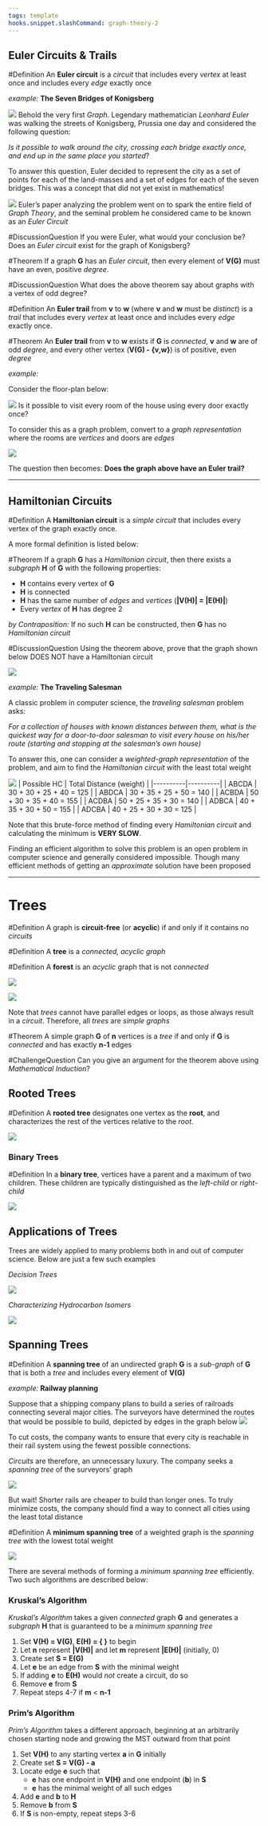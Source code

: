 ```yaml
---
tags: template
hooks.snippet.slashCommand: graph-theory-2
---
```


## Euler Circuits & Trails

#Definition An **Euler circuit** is a _circuit_ that includes every _vertex_ at least once and includes every _edge_ exactly once

_example:_ **The Seven Bridges of Konigsberg**

![](img/konigsberg.png)
Behold the very first _Graph_. Legendary mathematician _Leonhard Euler_ was walking the streets of Konigsberg, Prussia one day and considered the following question:

  _Is it possible to walk around the city, crossing each bridge exactly once, and end up in the same place you started_?

To answer this question, Euler decided to represent the city as a set of points for each of the land-masses and a set of edges for each of the seven bridges. This was a concept that did not yet exist in mathematics!

![](img/konigsberg-graph.png)
Euler’s paper analyzing the problem went on to spark the entire field of _Graph Theory_, and the seminal problem he considered came to be known as an _Euler Circuit_

#DiscussionQuestion If you were Euler, what would your conclusion be? Does an _Euler circuit_ exist for the graph of Konigsberg?


#Theorem If a graph **G** has an _Euler circuit_, then every element of **V(G)** must have an even, positive _degree_.

#DiscussionQuestion What does the above theorem say about graphs with a vertex of odd degree?

#Definition An **Euler trail** from **v** to **w** (where **v** and **w** must be _distinct_) is a _trail_ that includes every _vertex_ at least once and includes every _edge_ exactly once.

#Theorem An **Euler trail** from **v** to **w** exists if **G** is _connected_, **v** and **w** are of odd _degree_, and every other vertex (**V(G) - {v,w}**) is of positive, even _degree_

_example:_

Consider the floor-plan below:

![](img/euler-floorplan.png)
Is it possible to visit every room of the house using every door exactly once?

To consider this as a graph problem, convert to a _graph representation_ where the rooms are _vertices_ and doors are _edges_

![](img/euler-floorplan-graph.png)

The question then becomes: **Does the graph above have an Euler trail?**

---
## Hamiltonian Circuits

#Definition A **Hamiltonian circuit** is a _simple circuit_ that includes every vertex of the graph exactly once.

A more formal definition is listed below:

#Theorem If a graph **G** has a _Hamiltonian circuit_, then there exists a _subgraph_ **H** of **G** with the following properties:
* **H** contains every vertex of **G**
* **H** is connected
* **H** has the same number of _edges_ and _vertices_ (**|V(H)| = |E(H)|**)
* Every _vertex_ of **H** has degree 2

_by Contraposition:_
If no such **H** can be constructed, then **G** has no _Hamiltonian circuit_

#DiscussionQuestion Using the theorem above, prove that the graph shown below DOES NOT have a Hamiltonian circuit

![](img/non-hamiltonian-graph.png)

_example:_ **The Traveling Salesman**

A classic problem in computer science, the _traveling salesman_ problem asks:

  _For a collection of houses with known distances between them, what is the quickest way for a door-to-door salesman to visit every house on his/her route (starting and stopping at the salesman’s own house)_

To answer this, one can consider a _weighted-graph representation_ of the problem, and aim to find the _Hamiltonian circuit_ with the least total weight

![](img/traveling-salesman-graph.png)
| Possible HC | Total Distance (weight) |
|----------|----------|
| ABCDA | 30 + 30 + 25 + 40 = 125 |
| ABDCA | 30 + 35 + 25 + 50 = 140 |
| ACBDA | 50 + 30 + 35 + 40 = 155 |
| ACDBA | 50 + 25 + 35 + 30 = 140 |
| ADBCA | 40 + 35 + 30 + 50 = 155 |
| ADCBA | 40 + 25 + 30 + 30 = 125 |

Note that this brute-force method of finding every _Hamiltonian circuit_ and calculating the minimum is **VERY SLOW**. 

Finding an efficient algorithm to solve this problem is an open problem in computer science and generally considered impossible. Though many efficient methods of getting an _approximate_ solution have been proposed

---
# Trees

#Definition A graph is **circuit-free** (or **acyclic**) if and only if it contains no _circuits_

#Definition A **tree** is a _connected, acyclic graph_

#Definition A **forest** is an _acyclic_ graph that is not _connected_

![](img/example-trees.png)

![](img/not-trees.png)

Note that _trees_ cannot have parallel edges or loops, as those always result in a _circuit_. Therefore, all _trees_ are _simple graphs_

#Theorem A simple graph **G** of **n** vertices is a _tree_ if and only if **G** is _connected_ and has exactly **n-1** edges

#ChallengeQuestion Can you give an argument for the theorem above using _Mathematical Induction_?

## Rooted Trees

#Definition A **rooted tree** designates one vertex as the **root**, and characterizes the rest of the vertices relative to the _root_.

![](img/rooted-tree.png)

### Binary Trees

#Definition In a **binary tree**, vertices have a parent and a maximum of two children. These children are typically distinguished as the _left-child_ or _right-child_

![](img/binary-rooted-tree.png)

## Applications of Trees

Trees are widely applied to many problems both in and out of computer science. Below are just a few such examples

_Decision Trees_

![](img/decision-tree.png)

_Characterizing Hydrocarbon Isomers_

![](img/hydrocarbon-isomers.png)

## Spanning Trees

#Definition A **spanning tree** of an undirected graph **G** is a _sub-graph_ of **G** that is both a _tree_ and includes every element of **V(G)**

_example:_ **Railway planning**

Suppose that a shipping company plans to build a series of railroads connecting several major cities. The surveyors have determined the routes that would be possible to build, depicted by edges in the graph below
![](img/city-graph.png)

To cut costs, the company wants to ensure that every city is reachable in their rail system using the fewest possible connections.

_Circuits_ are therefore, an unnecessary luxury. The company seeks a _spanning tree_ of the surveyors’ graph 

![](img/city-spanning-tree.png)

But wait! Shorter rails are cheaper to build than longer ones. To truly minimize costs, the company should find a way to connect all cities using the least total distance 

#Definition A **minimum spanning tree** of a weighted graph is the _spanning tree_ with the lowest total weight

![](img/city-weighted-graph.png)

There are several methods of forming a _minimum spanning tree_ efficiently. Two such algorithms are described below:

### Kruskal’s Algorithm

_Kruskal’s Algorithm_ takes a given _connected_ graph **G** and generates a _subgraph_ **H** that is guaranteed to be a _minimum spanning tree_

1. Set **V(H) = V(G)**, **E(H) = { }** to begin
2. Let **n** represent **|V(H)|** and let **m** represent **|E(H)|** (initially, 0)
3. Create set **S = E(G)**
  4. Let **e** be an edge from **S** with the minimal weight
  5. If adding **e** to **E(H)** would _not_ create a circuit, do so
  6. Remove **e** from **S**
7. Repeat steps 4-7 if **m** < **n-1**

### Prim’s Algorithm

_Prim’s Algorithm_ takes a different approach, beginning at an arbitrarily chosen starting node and growing the MST outward from that point

1. Set **V(H)** to any starting vertex **a** in **G** initially
2. Create set **S = V(G) - a**
  3. Locate edge **e** such that
     * **e** has one endpoint in **V(H)** and one endpoint (**b**) in **S**
     * **e** has the minimal weight of all such edges
  4. Add **e** and **b** to **H**
  5. Remove **b** from **S**
6. If **S** is non-empty, repeat steps 3-6 